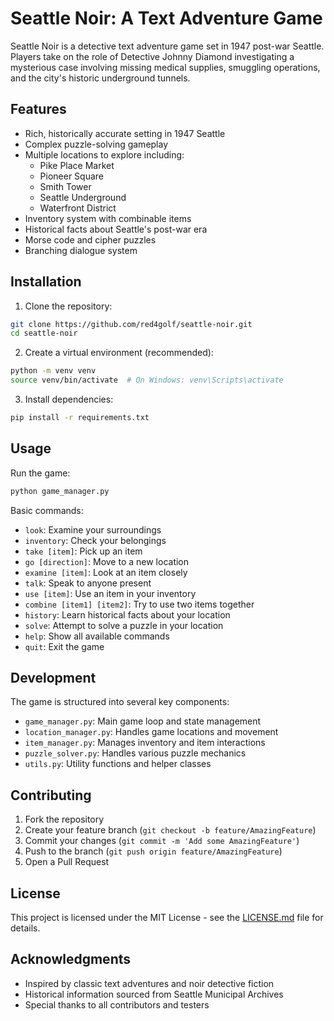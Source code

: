 # Seattle Noir: A Text Adventure Game

Seattle Noir is a detective text adventure game set in 1947 post-war Seattle. Players take on the role of Detective Johnny Diamond investigating a mysterious case involving missing medical supplies, smuggling operations, and the city's historic underground tunnels.

## Features

- Rich, historically accurate setting in 1947 Seattle
- Complex puzzle-solving gameplay
- Multiple locations to explore including:
  - Pike Place Market
  - Pioneer Square
  - Smith Tower
  - Seattle Underground
  - Waterfront District
- Inventory system with combinable items
- Historical facts about Seattle's post-war era
- Morse code and cipher puzzles
- Branching dialogue system

## Installation

1. Clone the repository:
```bash
git clone https://github.com/red4golf/seattle-noir.git
cd seattle-noir
```

2. Create a virtual environment (recommended):
```bash
python -m venv venv
source venv/bin/activate  # On Windows: venv\Scripts\activate
```

3. Install dependencies:
```bash
pip install -r requirements.txt
```

## Usage

Run the game:
```bash
python game_manager.py
```

Basic commands:
- `look`: Examine your surroundings
- `inventory`: Check your belongings
- `take [item]`: Pick up an item
- `go [direction]`: Move to a new location
- `examine [item]`: Look at an item closely
- `talk`: Speak to anyone present
- `use [item]`: Use an item in your inventory
- `combine [item1] [item2]`: Try to use two items together
- `history`: Learn historical facts about your location
- `solve`: Attempt to solve a puzzle in your location
- `help`: Show all available commands
- `quit`: Exit the game

## Development

The game is structured into several key components:
- `game_manager.py`: Main game loop and state management
- `location_manager.py`: Handles game locations and movement
- `item_manager.py`: Manages inventory and item interactions
- `puzzle_solver.py`: Handles various puzzle mechanics
- `utils.py`: Utility functions and helper classes

## Contributing

1. Fork the repository
2. Create your feature branch (`git checkout -b feature/AmazingFeature`)
3. Commit your changes (`git commit -m 'Add some AmazingFeature'`)
4. Push to the branch (`git push origin feature/AmazingFeature`)
5. Open a Pull Request

## License

This project is licensed under the MIT License - see the [LICENSE.md](LICENSE.md) file for details.

## Acknowledgments

- Inspired by classic text adventures and noir detective fiction
- Historical information sourced from Seattle Municipal Archives
- Special thanks to all contributors and testers
